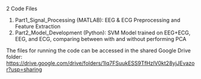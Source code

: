 2 Code Files
1. Part1_Signal_Processing (MATLAB): EEG & ECG Preprocessing and Feature Extraction
2. Part2_Model_Development (Python): SVM Model trained on EEG+ECG, EEG, and ECG, comparing between with and without performing PCA

The files for running the code can be accessed in the shared Google Drive folder: 
https://drive.google.com/drive/folders/1lq7FSuukESS9TfHzlV0kt28yjJEvazor?usp=sharing 
